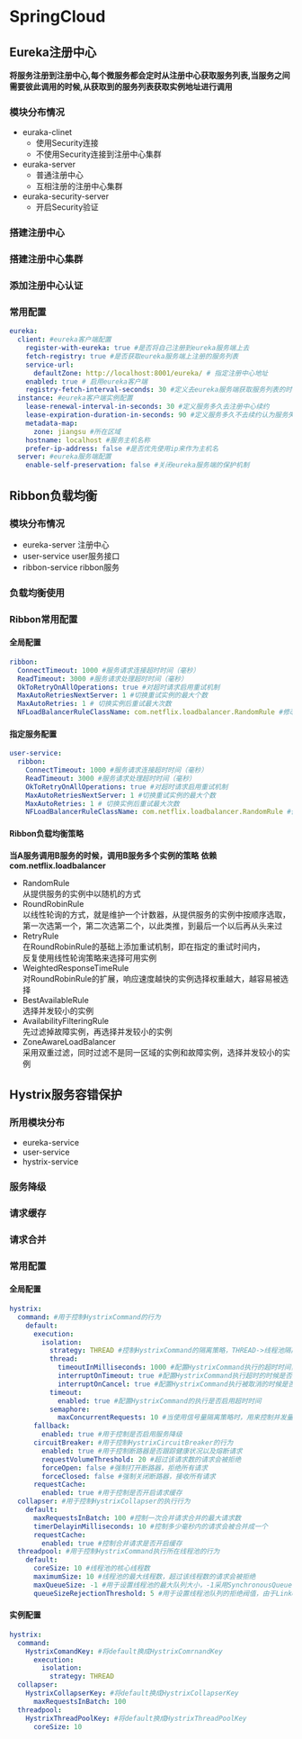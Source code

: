 # SpringCloud
## Eureka注册中心
**将服务注册到注册中心,每个微服务都会定时从注册中心获取服务列表,当服务之间需要彼此调用的时候,从获取到的服务列表获取实例地址进行调用**
### 模块分布情况
- euraka-clinet
  - 使用Security连接
  - 不使用Security连接到注册中心集群
- euraka-server     
  - 普通注册中心
  - 互相注册的注册中心集群
- euraka-security-server
  - 开启Security验证
### 搭建注册中心
### 搭建注册中心集群
### 添加注册中心认证
### 常用配置
```yaml
eureka:
  client: #eureka客户端配置
    register-with-eureka: true #是否将自己注册到eureka服务端上去
    fetch-registry: true #是否获取eureka服务端上注册的服务列表
    service-url:
      defaultZone: http://localhost:8001/eureka/ # 指定注册中心地址
    enabled: true # 启用eureka客户端
    registry-fetch-interval-seconds: 30 #定义去eureka服务端获取服务列表的时间间隔
  instance: #eureka客户端实例配置
    lease-renewal-interval-in-seconds: 30 #定义服务多久去注册中心续约
    lease-expiration-duration-in-seconds: 90 #定义服务多久不去续约认为服务失效
    metadata-map:
      zone: jiangsu #所在区域
    hostname: localhost #服务主机名称
    prefer-ip-address: false #是否优先使用ip来作为主机名
  server: #eureka服务端配置
    enable-self-preservation: false #关闭eureka服务端的保护机制
```
## Ribbon负载均衡
### 模块分布情况
- eureka-server   注册中心
- user-service    user服务接口
- ribbon-service  ribbon服务
### 负载均衡使用
### Ribbon常用配置
#### 全局配置
```yaml
ribbon:
  ConnectTimeout: 1000 #服务请求连接超时时间（毫秒）
  ReadTimeout: 3000 #服务请求处理超时时间（毫秒）
  OkToRetryOnAllOperations: true #对超时请求启用重试机制
  MaxAutoRetriesNextServer: 1 #切换重试实例的最大个数
  MaxAutoRetries: 1 # 切换实例后重试最大次数
  NFLoadBalancerRuleClassName: com.netflix.loadbalancer.RandomRule #修改负载均衡算法
```
#### 指定服务配置
```yaml
user-service:
  ribbon:
    ConnectTimeout: 1000 #服务请求连接超时时间（毫秒）
    ReadTimeout: 3000 #服务请求处理超时时间（毫秒）
    OkToRetryOnAllOperations: true #对超时请求启用重试机制
    MaxAutoRetriesNextServer: 1 #切换重试实例的最大个数
    MaxAutoRetries: 1 # 切换实例后重试最大次数
    NFLoadBalancerRuleClassName: com.netflix.loadbalancer.RandomRule #修改负载均衡算法
```
#### Ribbon负载均衡策略
**当A服务调用B服务的时候，调用B服务多个实例的策略**
**依赖com.netflix.loadbalancer**
- RandomRule  
  从提供服务的实例中以随机的方式
- RoundRobinRule  
  以线性轮询的方式，就是维护一个计数器，从提供服务的实例中按顺序选取，  
  第一次选第一个，第二次选第二个，以此类推，到最后一个以后再从头来过
- RetryRule  
  在RoundRobinRule的基础上添加重试机制，即在指定的重试时间内，  
  反复使用线性轮询策略来选择可用实例
- WeightedResponseTimeRule  
  对RoundRobinRule的扩展，响应速度越快的实例选择权重越大，越容易被选择
- BestAvailableRule  
  选择并发较小的实例
- AvailabilityFilteringRule  
  先过滤掉故障实例，再选择并发较小的实例
- ZoneAwareLoadBalancer  
  采用双重过滤，同时过滤不是同一区域的实例和故障实例，选择并发较小的实例
## Hystrix服务容错保护
### 所用模块分布
- eureka-service
- user-service
- hystrix-service
### 服务降级
### 请求缓存
### 请求合并
### 常用配置
#### 全局配置
```yaml
hystrix:
  command: #用于控制HystrixCommand的行为
    default:
      execution:
        isolation:
          strategy: THREAD #控制HystrixCommand的隔离策略，THREAD->线程池隔离策略(默认)，SEMAPHORE->信号量隔离策略
          thread:
            timeoutInMilliseconds: 1000 #配置HystrixCommand执行的超时时间，执行超过该时间会进行服务降级处理
            interruptOnTimeout: true #配置HystrixCommand执行超时的时候是否要中断
            interruptOnCancel: true #配置HystrixCommand执行被取消的时候是否要中断
          timeout:
            enabled: true #配置HystrixCommand的执行是否启用超时时间
          semaphore:
            maxConcurrentRequests: 10 #当使用信号量隔离策略时，用来控制并发量的大小，超过该并发量的请求会被拒绝
      fallback:
        enabled: true #用于控制是否启用服务降级
      circuitBreaker: #用于控制HystrixCircuitBreaker的行为
        enabled: true #用于控制断路器是否跟踪健康状况以及熔断请求
        requestVolumeThreshold: 20 #超过该请求数的请求会被拒绝
        forceOpen: false #强制打开断路器，拒绝所有请求
        forceClosed: false #强制关闭断路器，接收所有请求
      requestCache:
        enabled: true #用于控制是否开启请求缓存
  collapser: #用于控制HystrixCollapser的执行行为
    default:
      maxRequestsInBatch: 100 #控制一次合并请求合并的最大请求数
      timerDelayinMilliseconds: 10 #控制多少毫秒内的请求会被合并成一个
      requestCache:
        enabled: true #控制合并请求是否开启缓存
  threadpool: #用于控制HystrixCommand执行所在线程池的行为
    default:
      coreSize: 10 #线程池的核心线程数
      maximumSize: 10 #线程池的最大线程数，超过该线程数的请求会被拒绝
      maxQueueSize: -1 #用于设置线程池的最大队列大小，-1采用SynchronousQueue，其他正数采用LinkedBlockingQueue
      queueSizeRejectionThreshold: 5 #用于设置线程池队列的拒绝阀值，由于LinkedBlockingQueue不能动态改版大小，使用时需要用该参数来控制线程数
```
#### 实例配置
```yaml
hystrix:
  command:
    HystrixComandKey: #将default换成HystrixComrnandKey
      execution:
        isolation:
          strategy: THREAD
  collapser:
    HystrixCollapserKey: #将default换成HystrixCollapserKey
      maxRequestsInBatch: 100
  threadpool:
    HystrixThreadPoolKey: #将default换成HystrixThreadPoolKey
      coreSize: 10
```
